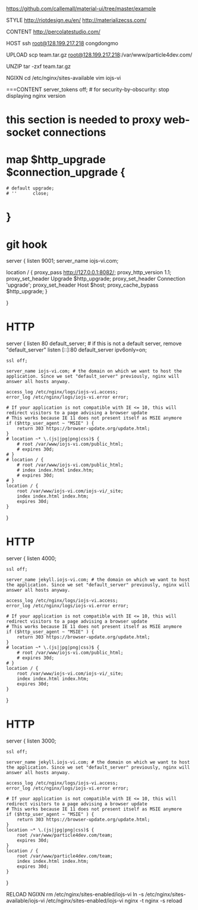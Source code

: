 https://github.com/callemall/material-ui/tree/master/example

STYLE
http://riotdesign.eu/en/
http://materializecss.com/

CONTENT
http://percolatestudio.com/

HOST
ssh root@128.199.217.218
congdongmo

UPLOAD
scp team.tar.gz root@128.199.217.218:/var/www/particle4dev.com/

UNZIP
tar -zxf team.tar.gz

NGIXN
cd /etc/nginx/sites-available
vim iojs-vi

===CONTENT
server_tokens off; # for security-by-obscurity: stop displaying nginx version

# this section is needed to proxy web-socket connections
# map $http_upgrade $connection_upgrade {
    # default upgrade;
    # ''      close;
# }

# git hook
server {
  listen       9001;
  server_name  iojs-vi.com;

  location / {
    proxy_pass http://127.0.0.1:8082/;
    proxy_http_version 1.1;
    proxy_set_header Upgrade $http_upgrade;
    proxy_set_header Connection 'upgrade';
    proxy_set_header Host $host;
    proxy_cache_bypass $http_upgrade;
  }

}

# HTTP
server {
    listen 80 default_server; # if this is not a default server, remove "default_server"
    listen [::]:80 default_server ipv6only=on;

    ssl off;

    server_name iojs-vi.com; # the domain on which we want to host the application. Since we set "default_server" previously, nginx will answer all hosts anyway.

    access_log /etc/nginx/logs/iojs-vi.access;
    error_log /etc/nginx/logs/iojs-vi.error error;

    # If your application is not compatible with IE <= 10, this will redirect visitors to a page advising a browser update
    # This works because IE 11 does not present itself as MSIE anymore
    if ($http_user_agent ~ "MSIE" ) {
        return 303 https://browser-update.org/update.html;
    }
    # location ~* \.(js|jpg|png|css)$ {
        # root /var/www/iojs-vi.com/public_html;
        # expires 30d;
    # }
    # location / {
        # root /var/www/iojs-vi.com/public_html;
        # index index.html index.htm;
        # expires 30d;
    # }
    location / {
        root /var/www/iojs-vi.com/iojs-vi/_site;
        index index.html index.htm;
        expires 30d;
    }
}

# HTTP
server {
    listen 4000;

    ssl off;

    server_name jekyll.iojs-vi.com; # the domain on which we want to host the application. Since we set "default_server" previously, nginx will answer all hosts anyway.

    access_log /etc/nginx/logs/iojs-vi.access;
    error_log /etc/nginx/logs/iojs-vi.error error;

    # If your application is not compatible with IE <= 10, this will redirect visitors to a page advising a browser update
    # This works because IE 11 does not present itself as MSIE anymore
    if ($http_user_agent ~ "MSIE" ) {
        return 303 https://browser-update.org/update.html;
    }
    # location ~* \.(js|jpg|png|css)$ {
        # root /var/www/iojs-vi.com/public_html;
        # expires 30d;
    # }
    location / {
        root /var/www/iojs-vi.com/iojs-vi/_site;
        index index.html index.htm;
        expires 30d;
    }
}

# HTTP
server {
    listen 3000;

    ssl off;

    server_name jekyll.iojs-vi.com; # the domain on which we want to host the application. Since we set "default_server" previously, nginx will answer all hosts anyway.

    access_log /etc/nginx/logs/iojs-vi.access;
    error_log /etc/nginx/logs/iojs-vi.error error;

    # If your application is not compatible with IE <= 10, this will redirect visitors to a page advising a browser update
    # This works because IE 11 does not present itself as MSIE anymore
    if ($http_user_agent ~ "MSIE" ) {
        return 303 https://browser-update.org/update.html;
    }
    location ~* \.(js|jpg|png|css)$ {
        root /var/www/particle4dev.com/team;
        expires 30d;
    }
    location / {
        root /var/www/particle4dev.com/team;
        index index.html index.htm;
        expires 30d;
    }
}

RELOAD NGIXN
rm /etc/nginx/sites-enabled/iojs-vi
ln -s /etc/nginx/sites-available/iojs-vi /etc/nginx/sites-enabled/iojs-vi
nginx -t
nginx -s reload
